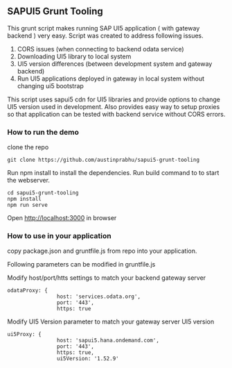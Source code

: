 ## SAPUI5 Grunt Tooling

This grunt script makes running SAP UI5 application ( with gateway backend ) very easy. Script was created to address following issues. 

1. CORS issues (when connecting to backend odata service)
2. Downloading UI5 library to local system 
3. UI5 version differences (between development system and gateway backend)
4. Run UI5 applications deployed in gateway in local system without changing ui5 bootstrap

This script uses sapui5 cdn for UI5 libraries and provide options to change UI5 version used in development. Also provides easy way to setup proxies so that application can be tested with backend service without CORS errors.

### How to run the demo

clone the repo 

```
git clone https://github.com/austinprabhu/sapui5-grunt-tooling
```

Run npm install to install the dependencies. Run build command to to start the webserver.

```
cd sapui5-grunt-tooling
npm install
npm run serve
```

Open [http://localhost:3000](http://localhost:3000) in browser

### How to use in your application

copy package.json and gruntfile.js from repo into your application. 

Following parameters can be modified in gruntfile.js

Modify host/port/htts settings to match your backend gateway server 
```
odataProxy: {
				host: 'services.odata.org',
				port: '443',
				https: true
```

Modify UI5 Version parameter to match your gateway server UI5 version
```
ui5Proxy: {
				host: 'sapui5.hana.ondemand.com',
				port: '443',
				https: true,
				ui5Version: '1.52.9'
```

